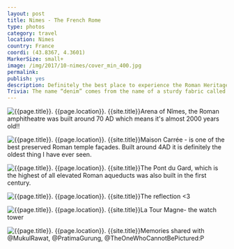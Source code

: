 ```yaml
---
layout: post
title: Nimes - The French Rome
type: photos
category: travel
location: Nimes
country: France
coordi: (43.8367, 4.3601)
MarkerSize: small+
image: /img/2017/10-nimes/cover_min_400.jpg
permalink: 
publish: yes
description: Definitely the best place to experience the Roman Heritage in France.<br>
Trivia: The name “denim” comes from the name of a sturdy fabric called “Serge de Nîmes”, initially made in Nîmes, France, hence “de Nîmes” - “denim”.
---
```

<!-- http://compressjpeg.com -->
<!-- http://compressimage.toolur.com/ 1024, 400-->
<p class="center"><img src="{{site.baseurl}}/img/2017/10-nimes/cover_min.jpg" alt="{{page.title}}. {{page.location}}. {{site.title}}" title="{{page.title}}">Arena of Nîmes, the Roman amphitheatre was built around 70 AD which means it's almost 2000 years old!!</p>

<p class="center"><img src="{{site.baseurl}}/img/2017/10-nimes/1_min.jpg" alt="{{page.title}}. {{page.location}}. {{site.title}}" title="{{page.title}}">Maison Carrée - is one of the best preserved Roman temple façades. Built around 4AD it is definitely the oldest thing I have ever seen.</p>

<p class="center"><img src="{{site.baseurl}}/img/2017/10-nimes/2_min.jpg" alt="{{page.title}}. {{page.location}}. {{site.title}}" title="{{page.title}}">The Pont du Gard, which is the highest of all elevated Roman aqueducts was also built in the first century.</p>

<p class="center"><img src="{{site.baseurl}}/img/2017/10-nimes/3_min.jpg" alt="{{page.title}}. {{page.location}}. {{site.title}}" title="{{page.title}}">The reflection <3</p>

<p class="center"><img src="{{site.baseurl}}/img/2017/10-nimes/4_min.jpg" alt="{{page.title}}. {{page.location}}. {{site.title}}" title="{{page.title}}">La Tour Magne- the watch tower</p>

<p class="center"><img src="{{site.baseurl}}/img/2017/10-nimes/5_min.jpg" alt="{{page.title}}. {{page.location}}. {{site.title}}" title="{{page.title}}">Memories shared with @MukulRawat, @PratimaGurung, @TheOneWhoCannotBePictured:P</p>